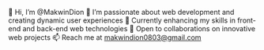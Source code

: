 👋 Hi, I’m @MakwinDion
👀 I’m passionate about web development and creating dynamic user experiences
🌱 Currently enhancing my skills in front-end and back-end web technologies
💞️ Open to collaborations on innovative web projects
📫 Reach me at makwindion0803@gmail.com

<!---
MakwinDion/MakwinDion is a ✨ special ✨ repository because its `README.md` (this file) appears on your GitHub profile.
You can click the Preview link to take a look at your changes.
--->

